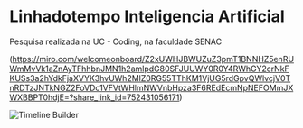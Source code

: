 # Linhadotempo Inteligencia Artificial

Pesquisa realizada na UC - Coding, na faculdade SENAC  

(https://miro.com/welcomeonboard/Z2xUWHJBWUZuZ3pmT1BNNHZ5enRUWmMvVk1aZnAyTFhhbnJMN1h2amlpdG80SFJUUWY0R0Y4RWhGY2crNkFKUSs3a2hYdkFjaXVYK3hvUWh2MlZ0RG55TThKM1VjUG5rdGpvQWlvcjV0TnRDTzJNTkNGZ2FoVDc1VFVtWHlmNWVnbHpza3F6REdEcmNpNEFOMmJXWXBBPT0hdjE=?share_link_id=752431056171)

![Timeline Builder](https://github.com/user-attachments/assets/52a0d150-960a-48c6-a606-910587bbe100)
